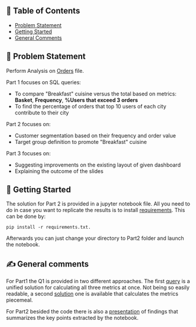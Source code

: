## 📝 Table of Contents
- [Problem Statement](#problem_statement)
- [Getting Started](#getting_started)
- [General Comments](#general_comments)

## 🧐 Problem Statement <a name = "problem_statement"></a>
Perform Analysis on [Orders](https://github.com/konschri/ef_assessement/blob/main/Part2/orders.csv) file.
  
Part 1 focuses on SQL queries:  
- To compare "Breakfast" cuisine versus the total based on metrics: **Basket**, **Frequency**, **%Users that exceed 3 orders**
- To find the percentage of orders that top 10 users of each city contribute to their city  

Part 2 focuses on:  
- Customer segmentation based on their frequency and order value
- Target group definition to promote "Breakfast" cuisine

Part 3 focuses on:  
- Suggesting improvements on the existing layout of given dashboard
- Explaining the outcome of the slides

## 🏁 Getting Started <a name = "getting_started"></a>
The solution for Part 2 is provided in a jupyter notebook file.
All you need to do in case you want to replicate the results is to install [requirements](https://github.com/konschri/ef_assessement/blob/main/requirements.txt). This can be done by:  
```
pip install -r requirements.txt. 
```
Afterwards you can just change your directory to Part2 folder and launch the notebook.

## ✍️ General comments <a name = "general_comments"></a>
For Part1 the Q1 is provided in two different approaches. The first [query](https://github.com/konschri/ef_assessement/blob/main/Part1/efood_Q1.sql)
is a unified solution for calculating all three metrics at once. Not being so easily readable, 
a second [solution](https://github.com/konschri/ef_assessement/blob/main/Part1/efood_Q1_split.sql) one
is available that calculates the metrics piecemeal.

For Part2 besided the code there is also a [presentation](https://github.com/konschri/ef_assessement/blob/main/Part2/E-food%20Insights%20Analyst%20Exercise.pptx) of findings 
that summarizes the key points extracted by the notebook.
